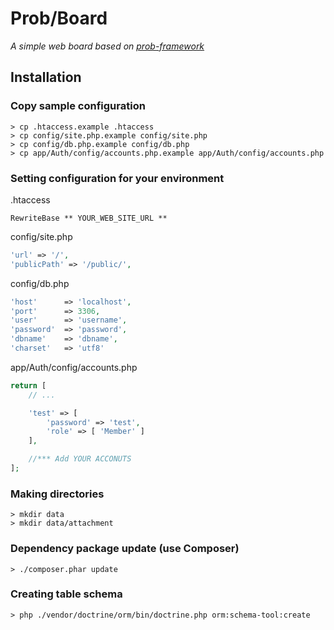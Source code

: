 # Prob/Board
*A simple web board based on [prob-framework](https://github.com/jongpak/prob-framework)*

## Installation
### Copy sample configuration
```
> cp .htaccess.example .htaccess
> cp config/site.php.example config/site.php
> cp config/db.php.example config/db.php
> cp app/Auth/config/accounts.php.example app/Auth/config/accounts.php
```

### Setting configuration for your environment
.htaccess
```
RewriteBase ** YOUR_WEB_SITE_URL **
```

config/site.php
```php
'url' => '/',
'publicPath' => '/public/',
```

config/db.php
```php
'host'      => 'localhost',
'port'      => 3306,
'user'      => 'username',
'password'  => 'password',
'dbname'    => 'dbname',
'charset'   => 'utf8'
```

app/Auth/config/accounts.php
```php
return [
    // ...

    'test' => [
        'password' => 'test',
        'role' => [ 'Member' ]
    ],

    //*** Add YOUR ACCONUTS
];
```

### Making directories
```
> mkdir data
> mkdir data/attachment
```

### Dependency package update (use Composer)
```
> ./composer.phar update
```

### Creating table schema
```
> php ./vendor/doctrine/orm/bin/doctrine.php orm:schema-tool:create
```
